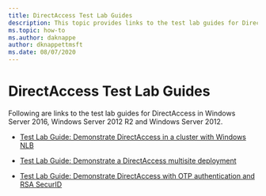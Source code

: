 ```yaml
---
title: DirectAccess Test Lab Guides
description: This topic provides links to the test lab guides for DirectAccess in Windows Server 2016.
ms.topic: how-to
ms.author: daknappe
author: dknappettmsft
ms.date: 08/07/2020
---
```

# DirectAccess Test Lab Guides

Following are links to the test lab guides for DirectAccess in Windows Server 2016, Windows Server 2012 R2 and Windows Server 2012.

- [Test Lab Guide: Demonstrate DirectAccess in a cluster with Windows NLB](tlg-cluster-nlb/Test-Lab-Guide-Demonstrate-DirectAccess-in-a-Cluster-with-Windows-NLB.md)

- [Test Lab Guide: Demonstrate a DirectAccess multisite deployment](tlg-multisite/Test-Lab-Guide-Demonstrate-a-DirectAccess-Multisite-Deployment.md)

- [Test Lab Guide: Demonstrate DirectAccess with OTP authentication and RSA SecurID](tlg-otp-securid/Test-Lab-Guide-Demonstrate-DirectAccess-with-OTP-Authentication-and-RSA-SecurID.md)
